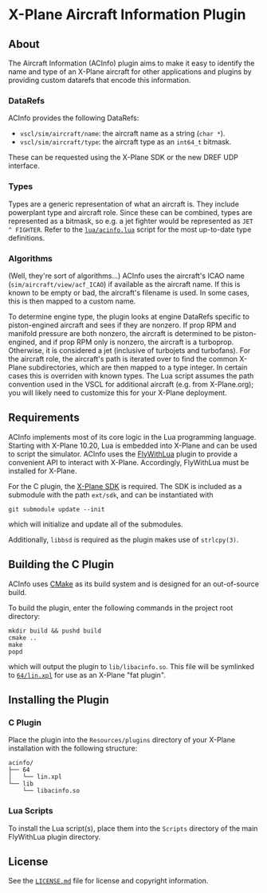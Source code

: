 # X-Plane Aircraft Information Plugin

## About

The Aircraft Information (ACInfo) plugin aims to make it easy to 
identify the name and type of an X-Plane aircraft for other applications
and plugins by providing custom datarefs that encode this information.

### DataRefs

ACInfo provides the following DataRefs:

*   `vscl/sim/aircraft/name`: the aircraft name as a string (`char *`).
*   `vscl/sim/aircraft/type`: the aircraft type as an `int64_t` bitmask.

These can be requested using the X-Plane SDK or the new DREF UDP 
interface.

### Types

Types are a generic representation of what an aircraft is.
They include powerplant type and aircraft role.
Since these can be combined, types are represented as a bitmask, so e.g.
a jet fighter would be represented as `JET ^ FIGHTER`.
Refer to the [`lua/acinfo.lua`](lua/acinfo.lua) script for the most
up-to-date type definitions.

### Algorithms

(Well, they're sort of algorithms...)
ACInfo uses the aircraft's ICAO name (`sim/aircraft/view/acf_ICAO`) if
available as the aircraft name.
If this is known to be empty or bad, the aircraft's filename is used.
In some cases, this is then mapped to a custom name.

To determine engine type, the plugin looks at engine DataRefs specific 
to piston-engined aircraft and sees if they are nonzero.
If prop RPM and manifold pressure are both nonzero, the aircraft is 
determined to be piston-engined, and if prop RPM only is nonzero, the
aircraft is a turboprop.
Otherwise, it is considered a jet (inclusive of turbojets and 
turbofans).
For the aircraft role, the aircraft's path is iterated over to find the
common X-Plane subdirectories, which are then mapped to a type integer.
In certain cases this is overriden with known types.
The Lua script assumes the path convention used in the VSCL for 
additional aircraft (e.g. from X-Plane.org); you will likely need to 
customize this for your X-Plane deployment.

## Requirements

ACInfo implements most of its core logic in the Lua programming 
language.
Starting with X-Plane 10.20, Lua is embedded into X-Plane and can be 
used to script the simulator.
ACInfo uses the [FlyWithLua](https://github.com/X-Friese/FlyWithLua)
plugin to provide a convenient API to interact with X-Plane.
Accordingly, FlyWithLua must be installed for X-Plane.

For the C plugin, the 
[X-Plane SDK](http://www.xsquawkbox.net/xpsdk/mediawiki/Main_Page)
is required.
The SDK is included as a submodule with the path `ext/sdk`, and can
be instantiated with
```
git submodule update --init
```
which will initialize and update all of the submodules.

Additionally, `libbsd` is required as the plugin makes use of 
`strlcpy(3)`.

## Building the C Plugin

ACInfo uses [CMake](https://cmake.org) as its build system and is 
designed for an out-of-source build.

To build the plugin, enter the following commands in the project
root directory:
```
mkdir build && pushd build
cmake ..
make
popd
```
which will output the plugin to `lib/libacinfo.so`.
This file will be symlinked to [`64/lin.xpl`](64/lin.xpl) for use as an
X-Plane "fat plugin".

## Installing the Plugin 
### C Plugin 
Place the plugin into the `Resources/plugins` directory of your X-Plane
installation with the following structure:
```
acinfo/
├── 64
│   └── lin.xpl
└── lib
    └── libacinfo.so
```

### Lua Scripts
To install the Lua script(s), place them into the `Scripts` directory
of the main FlyWithLua plugin directory.

## License
See the [`LICENSE.md`](LICENSE.md) file for license and copyright 
information.
